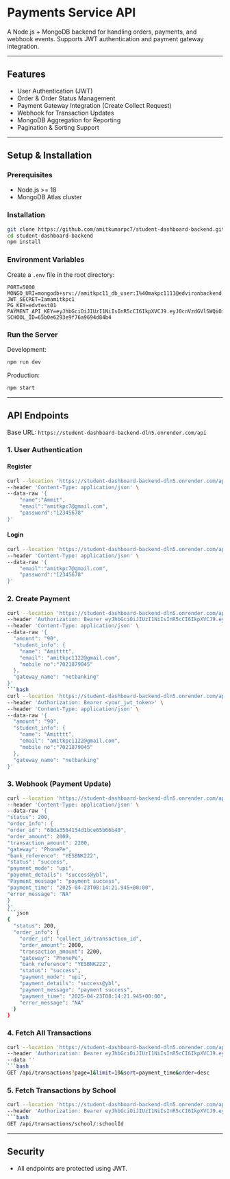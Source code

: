 # Payments Service API

A Node.js + MongoDB backend for handling orders, payments, and webhook events. Supports JWT authentication and payment gateway integration.

---

## Features

* User Authentication (JWT)
* Order & Order Status Management
* Payment Gateway Integration (Create Collect Request)
* Webhook for Transaction Updates
* MongoDB Aggregation for Reporting
* Pagination & Sorting Support

---

## Setup & Installation

### Prerequisites

* Node.js >= 18
* MongoDB Atlas cluster

### Installation

```bash
git clone https://github.com/amitkumarpc7/student-dashboard-backend.git
cd student-dashboard-backend
npm install
```

### Environment Variables

Create a `.env` file in the root directory:

```
PORT=5000
MONGO_URI=mongodb+srv://amitkpc11_db_user:I%40makpc1111@edvironbackend.oslokay.mongodb.net/
JWT_SECRET=Iamamitkpc1
PG_KEY=edvtest01
PAYMENT_API_KEY=eyJhbGciOiJIUzI1NiIsInR5cCI6IkpXVCJ9.eyJ0cnVzdGVlSWQiOiI2NWIwZTU1MmRkMzE5NTBhOWI0MWM1YmEiLCJJbmRleE9mQXBpS2V5Ijo2fQ.
SCHOOL_ID=65b0e6293e9f76a9694d84b4
```

### Run the Server

Development:

```bash
npm run dev
```

Production:

```bash
npm start
```

---

## API Endpoints

Base URL: `https://student-dashboard-backend-dln5.onrender.com/api`

### 1. User Authentication

#### Register

```bash
curl --location 'https://student-dashboard-backend-dln5.onrender.com/api/auth/register' \
--header 'Content-Type: application/json' \
--data-raw '{
    "name":"Ammit",
    "email":"amitkpc7@gmail.com",
    "password":"12345678"
}'
```

#### Login

```bash
curl --location 'https://student-dashboard-backend-dln5.onrender.com/api/auth/login' \
--header 'Content-Type: application/json' \
--data-raw '{
    "email":"amitkpc7@gmail.com",
    "password":"12345678"
}'
```

### 2. Create Payment

````bash
curl --location 'https://student-dashboard-backend-dln5.onrender.com/api/orders/create-payment' \
--header 'Authorization: Bearer eyJhbGciOiJIUzI1NiIsInR5cCI6IkpXVCJ9.eyJpZCI6IjY4ZGEzNDliZTZiZDJiZDRkZDdmYjEyYyIsImlhdCI6MTc1OTEzMDg0MSwiZXhwIjoxNzU5NzM1NjQxfQ.CXLcji7v5Xgx7GbUWJcU2f15FMYVCKV1MSet0LBZu0A' \
--header 'Content-Type: application/json' \
--data-raw '{
  "amount": "90",
  "student_info": {
    "name": "Amitttt",
    "email": "amitkpc1122@gmail.com",
    "mobile no":"7021879045"
  },
  "gateway_name": "netbanking"
}'
```bash
curl --location 'https://student-dashboard-backend-dln5.onrender.com/api/orders/create-payment' \
--header 'Authorization: Bearer <your_jwt_token>' \
--header 'Content-Type: application/json' \
--data-raw '{
  "amount": "90",
  "student_info": {
    "name": "Amitttt",
    "email": "amitkpc1122@gmail.com",
    "mobile no":"7021879045"
  },
  "gateway_name": "netbanking"
}'
````

### 3. Webhook (Payment Update)

````bash
curl --location 'https://student-dashboard-backend-dln5.onrender.com/api/webhook' \
--header 'Content-Type: application/json' \
--data-raw '{ 
"status": 200, 
"order_info": { 
"order_id": "68da3564154d1bce65b66b40", 
"order_amount": 2000, 
"transaction_amount": 2200, 
"gateway": "PhonePe",
"bank_reference": "YESBNK222", 
"status": "success", 
"payment_mode": "upi", 
"payemnt_details": "success@ybl", 
"Payment_message": "payment success", 
"payment_time": "2025-04-23T08:14:21.945+00:00", 
"error_message": "NA" 
} 
}'
```json
{
  "status": 200,
  "order_info": {
    "order_id": "collect_id/transaction_id",
    "order_amount": 2000,
    "transaction_amount": 2200,
    "gateway": "PhonePe",
    "bank_reference": "YESBNK222",
    "status": "success",
    "payment_mode": "upi",
    "payment_details": "success@ybl",
    "payment_message": "payment success",
    "payment_time": "2025-04-23T08:14:21.945+00:00",
    "error_message": "NA"
  }
}
````

### 4. Fetch All Transactions

````bash
curl --location 'https://student-dashboard-backend-dln5.onrender.com/api/transactions' \
--header 'Authorization: Bearer eyJhbGciOiJIUzI1NiIsInR5cCI6IkpXVCJ9.eyJpZCI6IjY4ZGEzNDliZTZiZDJiZDRkZDdmYjEyYyIsImlhdCI6MTc1OTEzMDg0MSwiZXhwIjoxNzU5NzM1NjQxfQ.CXLcji7v5Xgx7GbUWJcU2f15FMYVCKV1MSet0LBZu0A' \
--data ''
```bash
GET /api/transactions?page=1&limit=10&sort=payment_time&order=desc
````

### 5. Fetch Transactions by School

````bash
curl --location 'https://student-dashboard-backend-dln5.onrender.com/api/transactions/school/65b0e6293e9f76a9694d84b4' \
--header 'Authorization: Bearer eyJhbGciOiJIUzI1NiIsInR5cCI6IkpXVCJ9.eyJpZCI6IjY4ZGEzNDliZTZiZDJiZDRkZDdmYjEyYyIsImlhdCI6MTc1OTEzMDg0MSwiZXhwIjoxNzU5NzM1NjQxfQ.CXLcji7v5Xgx7GbUWJcU2f15FMYVCKV1MSet0LBZu0A'
```bash
GET /api/transactions/school/:schoolId
````

---

## Security

* All endpoints are protected using JWT.

